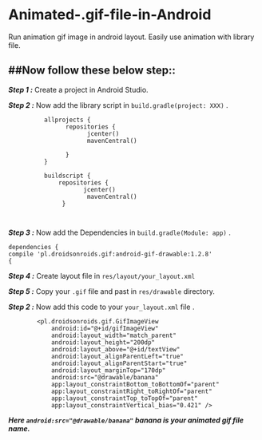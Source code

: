 # Animated-.gif-file-in-Android
Run animation gif image in android layout. Easily use animation with library file.


##Now follow these below step::
---

***Step 1 :***
Create a project in Android Studio.

***Step 2 :***
Now add the library script in `build.gradle(project: XXX)` .
```
          allprojects {
                repositories {
                      jcenter()
                      mavenCentral()
        
                }
          }
```
          
```
          buildscript {
              repositories {
                     jcenter()
                      mavenCentral()
               }
          
      
```

***Step 3 :***
Now add the Dependencies in `build.gradle(Module: app)` .

```
dependencies {
compile 'pl.droidsonroids.gif:android-gif-drawable:1.2.8'
{
```

***Step 4 :***
Create layout file in `res/layout/your_layout.xml`

***Step 5 :***
Copy your `.gif` file and past in `res/drawable` directory. 

***Step 2 :***
Now add this code to your `your_layout.xml` file .

```
        <pl.droidsonroids.gif.GifImageView
            android:id="@+id/gifImageView"
            android:layout_width="match_parent"
            android:layout_height="200dp"
            android:layout_above="@+id/textView"
            android:layout_alignParentLeft="true"
            android:layout_alignParentStart="true"
            android:layout_marginTop="170dp"
            android:src="@drawable/banana"
            app:layout_constraintBottom_toBottomOf="parent"
            app:layout_constraintRight_toRightOf="parent"
            app:layout_constraintTop_toTopOf="parent"
            app:layout_constraintVertical_bias="0.421" />
```

***Here `android:src="@drawable/banana"` banana is your animated gif file name.***        



